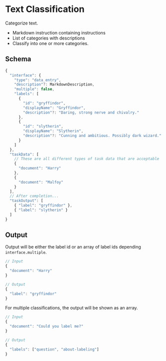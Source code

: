 # Text Classification

Categorize text.

* Markdown instruction containing instructions
* List of categories with descriptions
* Classify into one or more categories.

## Schema

```javascript
{
  "interface": {
    "type": "data_entry",
    "description"?: MarkdownDescription,
    "multiple": false,
    "labels": [
      {
        "id": "gryffindor",
        "displayName": "Gryffindor",
        "description"?: "Daring, strong nerve and chivalry."
      },
      {
        "id": "slytherin",
        "displayName": "Slytherin",
        "description"?: "Cunning and ambitious. Possibly dark wizard."
      }
    ]
  },
  "taskData": [
    // These are all different types of task data that are acceptable
    {
      "document": "Harry"
    },
    {
      "document": "Malfoy"
    }
  ],
  // After completion...
  "taskOutput": [
    { "label": "gryffindor" },
    { "label": "slytherin" }
  ]
}
```

## Output

Output will be either the label id or an array of label ids depending `interface.multiple`.

```javascript
// Input
{
  "document": "Harry"
}

// Output
{
  "label": "gryffindor"
}
```

For multiple classifications, the output will be shown as an array.

```javascript
// Input
{
  "document": "Could you label me?"
}

// Output
{
  "labels": ["question", "about-labeling"]
}
```

